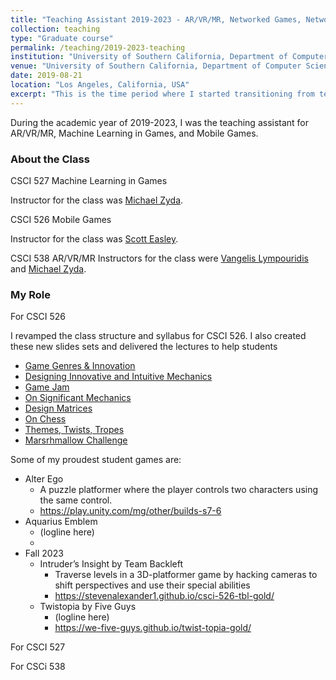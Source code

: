 ```yaml
---
title: "Teaching Assistant 2019-2023 - AR/VR/MR, Networked Games, Networked AI, Mobile Games"
collection: teaching
type: "Graduate course"
permalink: /teaching/2019-2023-teaching
institution: "University of Southern California, Department of Computer Science"
venue: "University of Southern California, Department of Computer Science"
date: 2019-08-21
location: "Los Angeles, California, USA"
excerpt: "This is the time period where I started transitioning from teaching assistant to teacher and learning to delegate."
---
```


During the academic year of 2019-2023, I was the teaching assistant for AR/VR/MR, Machine Learning in Games, and Mobile Games.



### About the Class
CSCI 527 Machine Learning in Games

Instructor for the class was [Michael Zyda](https://www.linkedin.com/in/mikezyda/).

CSCI 526 Mobile Games

Instructor for the class was [Scott Easley](https://www.linkedin.com/in/scott-easley-b209771/).

CSCI 538 AR/VR/MR 
Instructors for the class were [Vangelis Lympouridis](https://www.linkedin.com/in/vangelislympouridis/) and [Michael Zyda](https://www.linkedin.com/in/mikezyda/).


### My Role
For CSCI 526

I revamped the class structure and syllabus for CSCI 526. I also created these new slides sets and delivered the lectures to help students 

* [Game Genres & Innovation](https://docs.google.com/presentation/d/1vuapoxo8-8FRMYskwCQhYWIP4VRUKIlbGhk3Opo94PI/edit)
* [Designing Innovative and Intuitive Mechanics](https://docs.google.com/presentation/d/1T9FffIfgo-a-BU-qVBUF-rq9V7-tbCBZdYRu8zQiMfA/edit#slide=id.g1e35e40d5fd_0_189)
* [Game Jam](https://docs.google.com/presentation/d/1hkEwFskkKWqseqze93tFlfnUGYWOJLE6CdIoXTOKRMc/edit)
* [On Significant Mechanics](https://docs.google.com/presentation/d/1dxSOajelVR392lo-Na9LUIm8oOgtE31zbvk8rinM2yY/edit#slide=id.g24f358b8ec5_0_0)
* [Design Matrices](https://docs.google.com/presentation/d/1Srt2BS1H1hAOn4OFKM97QzuA4_IPw32g0flNWlKV8oo/edit?pli=1#slide=id.g1e98b1e2146_1_239)
* [On Chess](https://docs.google.com/presentation/u/2/d/1v-rUEWdEVIvTcSHG8v8QgpC-j003se_9EwFyj4aKlmU/edit)
* [Themes, Twists, Tropes](https://docs.google.com/document/d/1JjS1npCQ88pTtorXFnvFidLi5bqNGnMwakAGVDoYsRw/edit)
* [Marsrhmallow Challenge](https://docs.google.com/presentation/d/1wsbhfdzBf4PKueTyjiJlrWxOs6yT8MRHpN3qEHvzH-Y/edit#slide=id.p)

Some of my proudest student games are:
* Alter Ego
  * A puzzle platformer where the player controls two characters using the same control.
  * https://play.unity.com/mg/other/builds-s7-6
* Aquarius Emblem
  * (logline here)
  * 
* Fall 2023 
  * Intruder’s Insight by Team Backleft
    * Traverse levels in a 3D-platformer game by hacking cameras to shift perspectives and use their special abilities
    * https://stevenalexander1.github.io/csci-526-tbl-gold/
  * Twistopia by Five Guys
    * (logline here)
    * https://we-five-guys.github.io/twist-topia-gold/


For CSCI 527

For CSCi 538